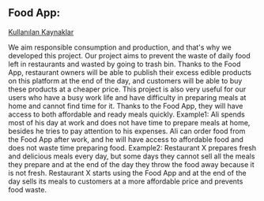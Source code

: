
## **Food App**:

[Kullanılan Kaynaklar](https://docs.google.com/document/d/1nk2WIbkH1VPYNPPQAuP-2tedcFpnEiIVouLpor-CM58/edit?usp=sharing)

We aim responsible consumption and production, and that's why we developed this project. Our project aims to prevent the waste of daily food left in restaurants and wasted by going to trash bin. Thanks to the Food App, restaurant owners will be able to publish their excess edible products on this platform at the end of the day, and customers will be able to buy these products at a cheaper price. This project is also very useful for our users who have a busy work life and have difficulty in preparing meals at home and cannot find time for it. Thanks to the Food App, they will  have access to both affordable and ready meals quickly.
Example1: Ali spends most of his day at work and does not have time to prepare meals at home, besides he tries to pay attention to his expenses. Ali can order food from the Food App after work, and he will have access to affordable food and does not waste time preparing food.
Example2: Restaurant X prepares fresh and delicious meals every day, but some days they cannot sell all the meals they prepare and at the end of the day they throw the food away because it is not fresh. Restaurant X starts using the Food App and at the end of the day sells its meals to customers at a more affordable price and prevents food waste.
